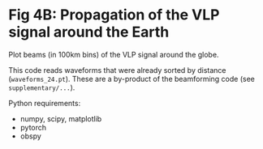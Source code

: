 # Fig 4B: Propagation of the VLP signal around the Earth

Plot beams (in 100km bins) of the VLP signal around the globe.

This code reads waveforms that were already sorted by distance (`waveforms_24.pt`). These are a by-product of the beamforming code (see `supplementary/...`).

Python requirements:

- numpy, scipy, matplotlib
- pytorch
- obspy
